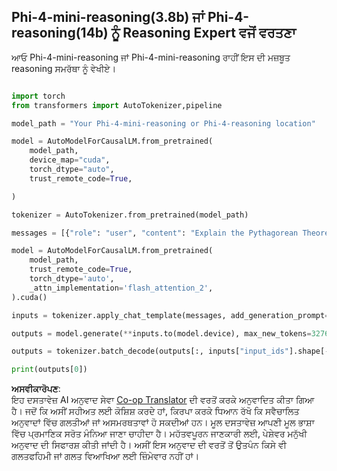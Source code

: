 <!--
CO_OP_TRANSLATOR_METADATA:
{
  "original_hash": "1f21d34bca1fc59898ff97ca5c113edf",
  "translation_date": "2025-07-17T04:49:30+00:00",
  "source_file": "md/02.Application/03.AdvancedReasoning/Phi4/AdvancedResoningPhi4mini/README.md",
  "language_code": "pa"
}
-->
## **Phi-4-mini-reasoning(3.8b) ਜਾਂ Phi-4-reasoning(14b) ਨੂੰ Reasoning Expert ਵਜੋਂ ਵਰਤਣਾ**

ਆਓ Phi-4-mini-reasoning ਜਾਂ Phi-4-mini-reasoning ਰਾਹੀਂ ਇਸ ਦੀ ਮਜ਼ਬੂਤ reasoning ਸਮਰੱਥਾ ਨੂੰ ਵੇਖੀਏ।


```python

import torch
from transformers import AutoTokenizer,pipeline

model_path = "Your Phi-4-mini-reasoning or Phi-4-reasoning location"

model = AutoModelForCausalLM.from_pretrained(
    model_path,
    device_map="cuda",
    torch_dtype="auto",
    trust_remote_code=True,

)

tokenizer = AutoTokenizer.from_pretrained(model_path)

messages = [{"role": "user", "content": "Explain the Pythagorean Theorem"}]

model = AutoModelForCausalLM.from_pretrained(
    model_path,
    trust_remote_code=True,
    torch_dtype='auto',
    _attn_implementation='flash_attention_2',
).cuda()

inputs = tokenizer.apply_chat_template(messages, add_generation_prompt=True, return_dict=True, return_tensors="pt")

outputs = model.generate(**inputs.to(model.device), max_new_tokens=32768)

outputs = tokenizer.batch_decode(outputs[:, inputs["input_ids"].shape[-1]:])

print(outputs[0])


```

**ਅਸਵੀਕਾਰੋਪਣ**:  
ਇਹ ਦਸਤਾਵੇਜ਼ AI ਅਨੁਵਾਦ ਸੇਵਾ [Co-op Translator](https://github.com/Azure/co-op-translator) ਦੀ ਵਰਤੋਂ ਕਰਕੇ ਅਨੁਵਾਦਿਤ ਕੀਤਾ ਗਿਆ ਹੈ। ਜਦੋਂ ਕਿ ਅਸੀਂ ਸਹੀਅਤ ਲਈ ਕੋਸ਼ਿਸ਼ ਕਰਦੇ ਹਾਂ, ਕਿਰਪਾ ਕਰਕੇ ਧਿਆਨ ਰੱਖੋ ਕਿ ਸਵੈਚਾਲਿਤ ਅਨੁਵਾਦਾਂ ਵਿੱਚ ਗਲਤੀਆਂ ਜਾਂ ਅਸਮਰਥਤਾਵਾਂ ਹੋ ਸਕਦੀਆਂ ਹਨ। ਮੂਲ ਦਸਤਾਵੇਜ਼ ਆਪਣੀ ਮੂਲ ਭਾਸ਼ਾ ਵਿੱਚ ਪ੍ਰਮਾਣਿਕ ਸਰੋਤ ਮੰਨਿਆ ਜਾਣਾ ਚਾਹੀਦਾ ਹੈ। ਮਹੱਤਵਪੂਰਨ ਜਾਣਕਾਰੀ ਲਈ, ਪੇਸ਼ੇਵਰ ਮਨੁੱਖੀ ਅਨੁਵਾਦ ਦੀ ਸਿਫਾਰਸ਼ ਕੀਤੀ ਜਾਂਦੀ ਹੈ। ਅਸੀਂ ਇਸ ਅਨੁਵਾਦ ਦੀ ਵਰਤੋਂ ਤੋਂ ਉਤਪੰਨ ਕਿਸੇ ਵੀ ਗਲਤਫਹਿਮੀ ਜਾਂ ਗਲਤ ਵਿਆਖਿਆ ਲਈ ਜ਼ਿੰਮੇਵਾਰ ਨਹੀਂ ਹਾਂ।